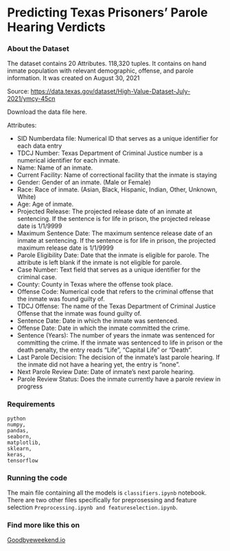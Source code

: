 # Predicting Texas Prisoners’ Parole Hearing Verdicts

### About the Dataset

The dataset contains 20 Attributes. 118,320 tuples. It contains on hand inmate population with relevant demographic, offense, and parole information. It was created on August 30, 2021

Source: https://data.texas.gov/dataset/High-Value-Dataset-July-2021/ymcy-45cn 

Download the data file here.

Attributes:
  - SID Numberdata file: Numerical ID that serves as a unique identifier for each data entry
  - TDCJ Number: Texas Department of Criminal Justice number is a numerical identifier for each inmate.
  - Name: Name of an inmate.
  - Current Facility: Name of correctional facility that the inmate is staying
  - Gender: Gender of an inmate. (Male or Female)
  - Race: Race of inmate. (Asian, Black, Hispanic, Indian, Other, Unknown, White)
  - Age: Age of inmate.
  - Projected Release: The projected release date of an inmate at sentencing. If the sentence is for life in prison, the projected release date is 1/1/9999
  - Maximum Sentence Date: The maximum sentence release date of an inmate at sentencing. If the sentence is for life in prison, the projected maximum release date is       1/1/9999
  - Parole Eligibility Date: Date that the inmate is eligible for parole. The attribute is left blank if the inmate is not eligible for parole. 
  - Case Number: Text field that serves as a unique identifier for the criminal case.
  - County: County in Texas where the offense took place.
  - Offense Code: Numerical code that refers to the criminal offense that the inmate was found guilty of.
  - TDCJ Offense: The name of the Texas Department of Criminal Justice Offense that the inmate was found guilty of.
  - Sentence Date: Date in which the inmate was sentenced.
  - Offense Date: Date in which the inmate committed the crime.
  - Sentence (Years): The number of years the inmate was sentenced for committing the crime. If the inmate was sentenced to life in prison or the death penalty, the       entry reads “Life”, “Capital Life” or “Death”.
  - Last Parole Decision: The decision of the inmate’s last parole hearing.  If the inmate did not have a hearing yet, the entry is “none”.
  - Next Parole Review Date:  Date of inmate’s next parole hearing.
  - Parole Review Status: Does the inmate currently have a parole review in progress

### Requirements
```
python
numpy,
pandas,
seaborn,
matplotlib,
sklearn,
keras,
tensorflow
```

### Running the code

The main file containing all the models is `classifiers.ipynb` notebook. There are two other files specifically for preprosessing and feature selection `Preprocessing.ipynb and featureselection.ipynb`.

### Find more like this on

[Goodbyeweekend.io](https://www.goodbyeweekend.io/)
